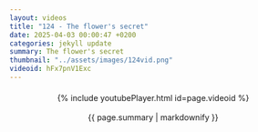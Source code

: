 ```yaml
---
layout: videos
title: "124 - The flower's secret"
date: 2025-04-03 00:00:47 +0200
categories: jekyll update
summary: The flower's secret
thumbnail: "../assets/images/124vid.png"
videoid: hFx7pnV1Exc
---
```


<div style="text-align: center; margin-top: 20px;">
  {% include youtubePlayer.html id=page.videoid %}
  <p style="margin-top: 15px; font-size: 1.2em; color: #333;">
    <p>{{ page.summary | markdownify }}</p>
  </p>
</div>

